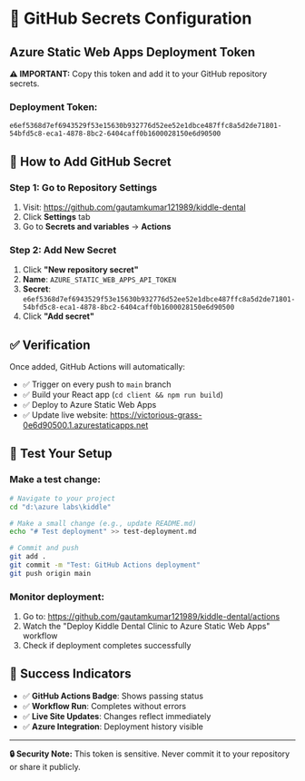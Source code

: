 # 🔐 GitHub Secrets Configuration

## Azure Static Web Apps Deployment Token

**⚠️ IMPORTANT:** Copy this token and add it to your GitHub repository secrets.

### Deployment Token:
```
e6ef5368d7ef6943529f53e15630b932776d52ee52e1dbce487ffc8a5d2de71801-54bfd5c8-eca1-4878-8bc2-6404caff0b1600028150e6d90500
```

## 🎯 How to Add GitHub Secret

### Step 1: Go to Repository Settings
1. Visit: https://github.com/gautamkumar121989/kiddle-dental
2. Click **Settings** tab
3. Go to **Secrets and variables** → **Actions**

### Step 2: Add New Secret
1. Click **"New repository secret"**
2. **Name**: `AZURE_STATIC_WEB_APPS_API_TOKEN`
3. **Secret**: `e6ef5368d7ef6943529f53e15630b932776d52ee52e1dbce487ffc8a5d2de71801-54bfd5c8-eca1-4878-8bc2-6404caff0b1600028150e6d90500`
4. Click **"Add secret"**

## ✅ Verification

Once added, GitHub Actions will automatically:
- ✅ Trigger on every push to `main` branch  
- ✅ Build your React app (`cd client && npm run build`)
- ✅ Deploy to Azure Static Web Apps
- ✅ Update live website: https://victorious-grass-0e6d90500.1.azurestaticapps.net

## 🚀 Test Your Setup

### Make a test change:
```bash
# Navigate to your project
cd "d:\azure labs\kiddle"

# Make a small change (e.g., update README.md)
echo "# Test deployment" >> test-deployment.md

# Commit and push
git add .
git commit -m "Test: GitHub Actions deployment"
git push origin main
```

### Monitor deployment:
1. Go to: https://github.com/gautamkumar121989/kiddle-dental/actions
2. Watch the "Deploy Kiddle Dental Clinic to Azure Static Web Apps" workflow
3. Check if deployment completes successfully

## 🎉 Success Indicators

- ✅ **GitHub Actions Badge**: Shows passing status
- ✅ **Workflow Run**: Completes without errors  
- ✅ **Live Site Updates**: Changes reflect immediately
- ✅ **Azure Integration**: Deployment history visible

---

**🔒 Security Note:** This token is sensitive. Never commit it to your repository or share it publicly.
